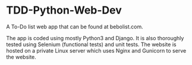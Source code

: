 # TDD-Python-Web-Dev
A To-Do list web app that can be found at bebolist.com.

The app is coded using mostly Python3 and Django. It is also thoroughly tested using Selenium (functional tests) and unit tests. The website is hosted on a private Linux server which uses Nginx and Gunicorn to serve the website.
